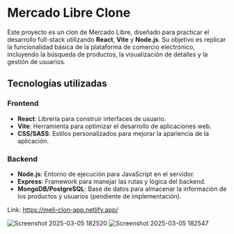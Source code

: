 # Mercado Libre Clone

Este proyecto es un clon de Mercado Libre, diseñado para practicar el desarrollo full-stack utilizando **React**, **Vite** y **Node.js**. Su objetivo es replicar la funcionalidad básica de la plataforma de comercio electrónico, incluyendo la búsqueda de productos, la visualización de detalles y la gestión de usuarios.

## Tecnologías utilizadas

### Frontend
- **React**: Librería para construir interfaces de usuario.
- **Vite**: Herramienta para optimizar el desarrollo de aplicaciones web.
- **CSS/SASS**: Estilos personalizados para mejorar la apariencia de la aplicación.

### Backend
- **Node.js**: Entorno de ejecución para JavaScript en el servidor.
- **Express**: Framework para manejar las rutas y lógica del backend.
- **MongoDB/PostgreSQL**: Base de datos para almacenar la información de los productos y usuarios (pendiente de implementación).

Link: https://meli-clon-app.netlify.app/

![Screenshot 2025-03-05 182520](https://github.com/user-attachments/assets/36faead7-3deb-4f67-aa23-9bdda9e62dee)
![Screenshot 2025-03-05 182547](https://github.com/user-attachments/assets/09432107-141c-4801-b6dd-6da461e9de66)

